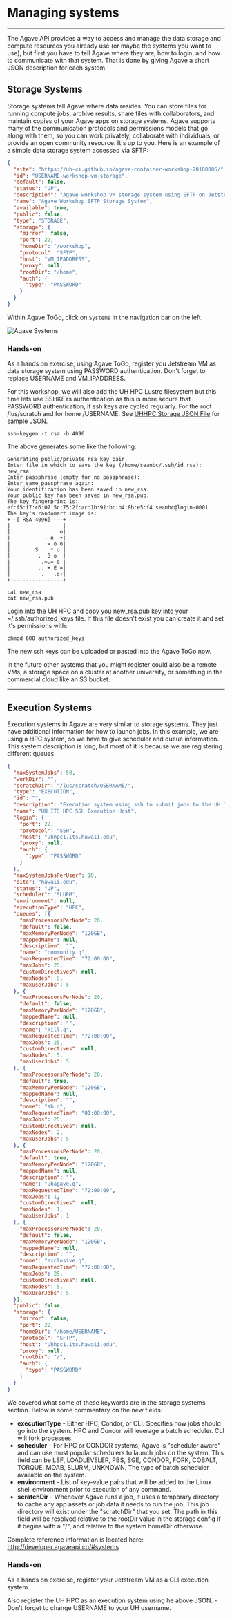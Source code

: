 # Managing systems
---

The Agave API provides a way to access and manage the data storage and compute resources you already use (or maybe the systems you want to use), but first you have to tell Agave where they are, how to login, and how to communicate with that system.  That is done by giving Agave a short JSON description for each system.  

## Storage Systems

Storage systems tell Agave where data resides.  You can store files for running compute jobs, archive results, share files with collaborators, and maintain copies of your Agave apps on storage systems.  Agave supports many of the communication protocols and  permissions models that go along with them, so you can work privately, collaborate with individuals, or provide an open community resource.  It's up to you.  Here is an example of a simple data storage system accessed via SFTP:
```json
{
  "site": "https://uh-ci.github.io/agave-container-workshop-20180806/",
  "id": "USERNAME-workshop-vm-storage",
  "default": false,
  "status": "UP",
  "description": "Agave workshop VM storage system using SFTP on Jetstream",
  "name": "Agave Workshop SFTP Storage System",
  "available": true,
  "public": false,
  "type": "STORAGE",
  "storage": {
    "mirror": false,
    "port": 22,
    "homeDir": "/workshop",
    "protocol": "SFTP",
    "host": "VM_IPADDRESS",
    "proxy": null,
    "rootDir": "/home",
    "auth": {
      "type": "PASSWORD"
    }
  }
}
```

Within Agave ToGo, click on `Systems` in the navigation bar on the left.

![Agave Systems](../img/agave-togo-systems.png)


### Hands-on

As a hands on exercise, using Agave ToGo, register you Jetstream VM as data storage system using PASSWORD authentication. Don't forget to replace USERNAME and VM_IPADDRESS.

For this workshop, we will also add the UH HPC Lustre filesystem but this time lets use SSHKEYs authentication as this is more secure that PASSWORD authentication, if ssh keys are cycled regularly. For the root /lus/scratch and for home /USERNAME.  See <a href="agave/uhhpc-storage.json">UHHPC Storage JSON File</a> for sample JSON.

```
ssh-keygen -t rsa -b 4096
```
The above generates some like the following:
```
Generating public/private rsa key pair.
Enter file in which to save the key (/home/seanbc/.ssh/id_rsa): new_rsa
Enter passphrase (empty for no passphrase):
Enter same passphrase again:
Your identification has been saved in new_rsa.
Your public key has been saved in new_rsa.pub.
The key fingerprint is:
ef:f5:f7:c6:07:5c:75:2f:ac:1b:91:bc:b4:8b:e5:f4 seanbc@login-0001
The key's randomart image is:
+--[ RSA 4096]----+
|                 |
|                o|
|           . o  +|
|            = o o|
|        S  . * o |
|         .  B o  |
|          .=.= o |
|         ...+.E =|
|          .   .o+|
+-----------------+
```

```
cat new_rsa
cat new_rsa.pub
```
Login into the UH HPC and copy you new_rsa.pub key into your ~/.ssh/authorized_keys file. If this file doesn't exist you can create it and set it's permissions with:
```
chmod 600 authorized_keys
```
The new ssh keys can be uploaded or pasted into the Agave ToGo now.

In the future other systems that you might register could also be a remote VMs, a storage space on a cluster at another university, or something in the commercial cloud like an S3 bucket.  

---
## Execution Systems

Execution systems in Agave are very similar to storage systems.  They just have additional information for how to launch jobs.  In this example, we are using a HPC system, so we have to give scheduler and queue information.  This system description is long, but most of it is because we are registering different queues.

```json
{
  "maxSystemJobs": 50,
  "workDir": "",
  "scratchDir": "/lus/scratch/USERNAME/",
  "type": "EXECUTION",
  "id": "",
  "description": "Execution system using ssh to submit jobs to the UH ITS HPC. By default, it uses the Sandbox queue.",
  "name": "UH ITS HPC SSH Execution Host",
  "login": {
    "port": 22,
    "protocol": "SSH",
    "host": "uhhpc1.its.hawaii.edu",
    "proxy": null,
    "auth": {
      "type": "PASSWORD"
    }
  },
  "maxSystemJobsPerUser": 10,
  "site": "hawaii.edu",
  "status": "UP",
  "scheduler": "SLURM",
  "environment": null,
  "executionType": "HPC",
  "queues": [{
    "maxProcessorsPerNode": 20,
    "default": false,
    "maxMemoryPerNode": "120GB",
    "mappedName": null,
    "description": "",
    "name": "community.q",
    "maxRequestedTime": "72:00:00",
    "maxJobs": 25,
    "customDirectives": null,
    "maxNodes": 5,
    "maxUserJobs": 5
  }, {
    "maxProcessorsPerNode": 20,
    "default": false,
    "maxMemoryPerNode": "120GB",
    "mappedName": null,
    "description": "",
    "name": "kill.q",
    "maxRequestedTime": "72:00:00",
    "maxJobs": 25,
    "customDirectives": null,
    "maxNodes": 5,
    "maxUserJobs": 5
  }, {
    "maxProcessorsPerNode": 20,
    "default": true,
    "maxMemoryPerNode": "120GB",
    "mappedName": null,
    "description": "",
    "name": "sb.q",
    "maxRequestedTime": "01:00:00",
    "maxJobs": 25,
    "customDirectives": null,
    "maxNodes": 2,
    "maxUserJobs": 5
  }, {
    "maxProcessorsPerNode": 20,
    "default": true,
    "maxMemoryPerNode": "120GB",
    "mappedName": null,
    "description": "",
    "name": "uhagave.q",
    "maxRequestedTime": "72:00:00",
    "maxJobs": 1,
    "customDirectives": null,
    "maxNodes": 1,
    "maxUserJobs": 1
  }, {
    "maxProcessorsPerNode": 20,
    "default": false,
    "maxMemoryPerNode": "120GB",
    "mappedName": null,
    "description": "",
    "name": "exclusive.q",
    "maxRequestedTime": "72:00:00",
    "maxJobs": 25,
    "customDirectives": null,
    "maxNodes": 5,
    "maxUserJobs": 5
  }],
  "public": false,
  "storage": {
    "mirror": false,
    "port": 22,
    "homeDir": "/home/USERNAME",
    "protocol": "SFTP",
    "host": "uhhpc1.its.hawaii.edu",
    "proxy": null,
    "rootDir": "/",
    "auth": {
      "type": "PASSWORD"
    }
  }
}
```

We covered what some of these keywords are in the storage systems section.  Below is some commentary on the new fields:

* **executionType** - Either HPC, Condor, or CLI.  Specifies how jobs should go into the system. HPC and Condor will leverage a batch scheduler. CLI will fork processes.
* **scheduler** - For HPC or CONDOR systems, Agave is "scheduler aware" and can use most popular schedulers to launch jobs on the system.  This field can be LSF, LOADLEVELER, PBS, SGE, CONDOR, FORK, COBALT, TORQUE, MOAB, SLURM, UNKNOWN. The type of batch scheduler available on the system.
* **environment** - List of key-value pairs that will be added to the Linux shell environment prior to execution of any command.
* **scratchDir** - Whenever Agave runs a job, it uses a temporary directory to cache any app assets or job data it needs to run the job.  This job directory will exist under the "scratchDir" that you set.  The path in this field will be resolved relative to the rootDir value in the storage config if it begins with a "/", and relative to the system homeDir otherwise.

Complete reference information is located here:
http://developer.agaveapi.co/#systems

### Hands-on
As a hands on exercise, register your Jetstream VM as a CLI execution system.  

Also register the UH HPC as an execution system using he above JSON. - Don't forget to change USERNAME to your UH username.
